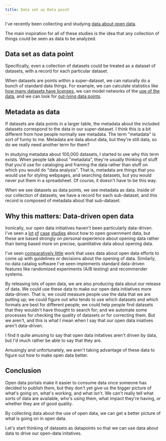 ```yaml
---
title: Data set as Data point
---
```

<!-- For the winter issue of Socrata's magazine -->
I've recently been collecting and studying
[data about open data](/open-data).

The main inspiration for all of these studies is the idea that
any collection of things could be seen as data to be analyzed.

## Data set as data point
Specifically, even a collection of datasets could be treated
as a dataset of datasets, with a record for each particular
dataset.

When datasets are points within a super-dataset,
we can naturally do a bunch of standard data things.
For example, we can calculate statistics like
[how many datasets have licenses](/!/open-data-licensing),
we can model networks of the
[use of the data](http://www.chriswhong.com/nycopendata/),
and we can look for [out-lying data points](/!/socrata-users/).

## Metadata as data
If datasets are data points in a larger table, the metadata
about the included datasets correspond to the data in our
super-dataset. I think this is a bit different from how people
normally see metadata.
The term "metadata" is sort of funny to me.
Metadata are data about
data, but they're still data, so do we really need another term
for them?

In studying metadata about 100,000 datasets, I started
to see why this term exists.
When people talk about "metadata", they're
usually thinking of stuff that you'd use for cataloging
and framing the data rather than stuff on which you would do
"data analysis". That is, metadata are things that you would use
for styling webpages, and searching datasets,
but you would never put them in a spreadsheet.
Of course, it doesn't have to be this way.

When we see datasets as data points, we see metadata as data.
Inside of our collection of datasets, we have a record for each
sub-dataset, and this record is composed of metadata about that
sub-dataset.

## Why this matters: Data-driven open data
Ironically, our open data
initiatives haven't been particularly data-driven. I've seen a
[lot](http://beyondtransparency.org/)
[of](http://www.socrata.com/case-studies/)
[case](http://ckan.org/case-studies/)
[studies](http://theodi.org/case-studies)
about how to open government data, but these are based strongly
on personal experience about opening data rather than being based
more on precise, quantitative data about opening data.

I've seen [comparatively little](/open-data) work that uses data
about open data efforts to come up with guidelines or
decisions about the opening of data. Similarly, no data catalog
software I've seen implements standard
data-driven features like randomized experiments (A/B testing)
and recommender systems.

By releasing lots of open data, we are also
producing data about our release of data.
We could use these data to make our open data initiatives more data-driven.
That is, we could measure people use the data that we are putting up;
we could figure out who tends to use which datasets and which formats
are best for different people; we could help people find datasets that
they wouldn't have thought to search for;
and we automate some processes for checking the
quality of datasets or for correcting them.
But we aren't, and this is what I mean when I say that our open data
iniatives aren't data-driven.

I find it quite amusing to say that open data initatives aren't driven
by data, but I'd much rather be able to say that they are.

Amusingly and unfortunately, we aren't taking
advantage of these data to figure out how to make open data better.

## Conclusion
Open data portals make it easier to consume data once someone
has decided to publish them, but they don't yet give us the
bigger picture of what's going on, what's working, and what isn't.
We can't really tell what sorts of data are available, who's using them,
what impact they're having, or whether they are of good quality.

By collecting data about the use of open data, we can get a
better picture of what is going on in open data.

Let's start thinking of datasets as datapoints so that we can use
data about data to drive our open-data initatives.
